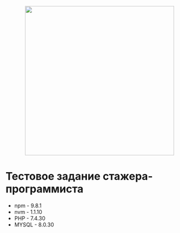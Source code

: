 <p align="center"><a href="https://laravel.com" target="_blank"><img src="https://raw.githubusercontent.com/laravel/art/master/logo-lockup/5%20SVG/2%20CMYK/1%20Full%20Color/laravel-logolockup-cmyk-red.svg" width="400"></a></p>

<h1>Тестовое задание стажера-программиста</h1>

- npm - 9.8.1
- nvm - 1.1.10
- PHP - 7.4.30
- MYSQL - 8.0.30
